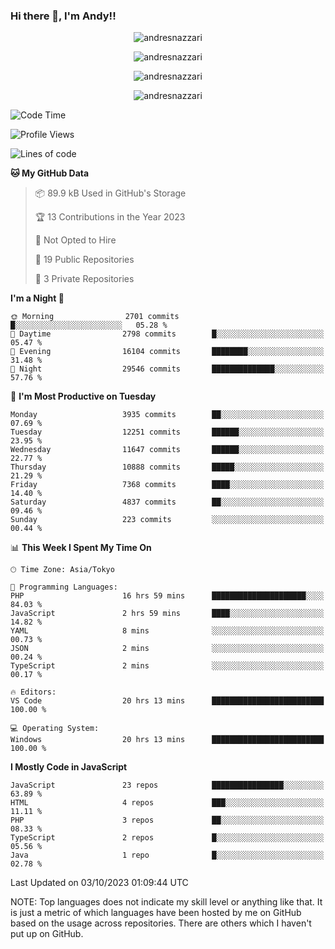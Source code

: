 ### Hi there 👋, I'm Andy!!

<p align="center" >
  <img src="https://github-profile-trophy.vercel.app/?username=AndresNazzari&theme=dracula&column=-1" alt="andresnazzari"/>
</p>

<p align="center">
  <img  src="https://github-readme-stats.vercel.app/api?username=AndresNazzari&count_private=true&show_icons=true&theme=dracula" alt="andresnazzari"/>
</p>
<p align="center">
  <img  src="https://github-readme-stats.vercel.app/api/top-langs/?username=AndresNazzari&layout=compact" alt="andresnazzari"/>
</p>
<p align="center" >
  <img src="https://github-readme-stats.vercel.app/api/wakatime?username=AndresNazzari" alt="andresnazzari"/>
</p>

<!--START_SECTION:waka-->
![Code Time](http://img.shields.io/badge/Code%20Time-922%20hrs%2056%20mins-blue)

![Profile Views](http://img.shields.io/badge/Profile%20Views-0-blue)

![Lines of code](https://img.shields.io/badge/From%20Hello%20World%20I%27ve%20Written-11.9%20million%20lines%20of%20code-blue)

**🐱 My GitHub Data** 

> 📦 89.9 kB Used in GitHub's Storage 
 > 
> 🏆 13 Contributions in the Year 2023
 > 
> 🚫 Not Opted to Hire
 > 
> 📜 19 Public Repositories 
 > 
> 🔑 3 Private Repositories 
 > 
**I'm a Night 🦉** 

```text
🌞 Morning                2701 commits        █░░░░░░░░░░░░░░░░░░░░░░░░   05.28 % 
🌆 Daytime                2798 commits        █░░░░░░░░░░░░░░░░░░░░░░░░   05.47 % 
🌃 Evening                16104 commits       ████████░░░░░░░░░░░░░░░░░   31.48 % 
🌙 Night                  29546 commits       ██████████████░░░░░░░░░░░   57.76 % 
```
📅 **I'm Most Productive on Tuesday** 

```text
Monday                   3935 commits        ██░░░░░░░░░░░░░░░░░░░░░░░   07.69 % 
Tuesday                  12251 commits       ██████░░░░░░░░░░░░░░░░░░░   23.95 % 
Wednesday                11647 commits       ██████░░░░░░░░░░░░░░░░░░░   22.77 % 
Thursday                 10888 commits       █████░░░░░░░░░░░░░░░░░░░░   21.29 % 
Friday                   7368 commits        ████░░░░░░░░░░░░░░░░░░░░░   14.40 % 
Saturday                 4837 commits        ██░░░░░░░░░░░░░░░░░░░░░░░   09.46 % 
Sunday                   223 commits         ░░░░░░░░░░░░░░░░░░░░░░░░░   00.44 % 
```


📊 **This Week I Spent My Time On** 

```text
🕑︎ Time Zone: Asia/Tokyo

💬 Programming Languages: 
PHP                      16 hrs 59 mins      █████████████████████░░░░   84.03 % 
JavaScript               2 hrs 59 mins       ████░░░░░░░░░░░░░░░░░░░░░   14.82 % 
YAML                     8 mins              ░░░░░░░░░░░░░░░░░░░░░░░░░   00.73 % 
JSON                     2 mins              ░░░░░░░░░░░░░░░░░░░░░░░░░   00.24 % 
TypeScript               2 mins              ░░░░░░░░░░░░░░░░░░░░░░░░░   00.17 % 

🔥 Editors: 
VS Code                  20 hrs 13 mins      █████████████████████████   100.00 % 

💻 Operating System: 
Windows                  20 hrs 13 mins      █████████████████████████   100.00 % 
```

**I Mostly Code in JavaScript** 

```text
JavaScript               23 repos            ████████████████░░░░░░░░░   63.89 % 
HTML                     4 repos             ███░░░░░░░░░░░░░░░░░░░░░░   11.11 % 
PHP                      3 repos             ██░░░░░░░░░░░░░░░░░░░░░░░   08.33 % 
TypeScript               2 repos             █░░░░░░░░░░░░░░░░░░░░░░░░   05.56 % 
Java                     1 repo              █░░░░░░░░░░░░░░░░░░░░░░░░   02.78 % 
```




 Last Updated on 03/10/2023 01:09:44 UTC
<!--END_SECTION:waka-->

NOTE: Top languages does not indicate my skill level or anything like that. It is just a metric of which languages have been hosted by me on GitHub based on the usage across repositories. There are others which I haven't put up on GitHub.

<!-- Here are some ideas to get you started:

-   🔭 I’m currently working on ...
-   🌱 I’m currently learning ...
-   👯 I’m looking to collaborate on ...
-   🤔 I’m looking for help with ...
-   💬 Ask me about ...
-   📫 How to reach me: ...
-   😄 Pronouns: ...
-   ⚡ Fun fact: ... -->
